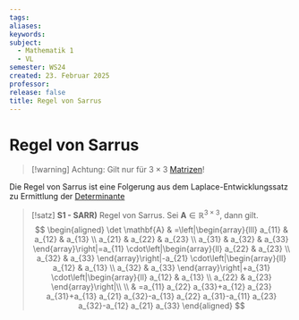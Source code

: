 ```yaml
---
tags: 
aliases: 
keywords: 
subject:
  - Mathematik 1
  - VL
semester: WS24
created: 23. Februar 2025
professor: 
release: false
title: Regel von Sarrus
---
```

 

# Regel von Sarrus

> [!warning] Achtung: Gilt nur für $3\times 3$ [Matrizen](Matrix.md)!

Die Regel von Sarrus ist eine Folgerung aus dem Laplace-Entwicklungssatz zu Ermittlung der [Determinante](Determinante.md)

> [!satz] **S1 - SARR)** Regel von Sarrus. Sei $\mathbf{A}\in\mathbb{R}^{3\times 3}$, dann gilt.
> $$
> \begin{aligned}
> \det \mathbf{A}  & =\left|\begin{array}{lll}
> a_{11} & a_{12} & a_{13} \\
> a_{21} & a_{22} & a_{23} \\
> a_{31} & a_{32} & a_{33}
> \end{array}\right|=a_{11} \cdot\left|\begin{array}{ll}
> a_{22} & a_{23} \\ a_{32} & a_{33}
> \end{array}\right|-a_{21} \cdot\left|\begin{array}{ll}
> a_{12} & a_{13} \\ a_{32} & a_{33}
> \end{array}\right|+a_{31} \cdot\left|\begin{array}{ll}
> a_{12} & a_{13} \\ a_{22} & a_{23}
> \end{array}\right|\\ \\
> & =a_{11} a_{22} a_{33}+a_{12} a_{23} a_{31}+a_{13} a_{21} a_{32}-a_{13} a_{22} a_{31}-a_{11} a_{23} a_{32}-a_{12} a_{21} a_{33}
> \end{aligned}
> $$